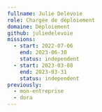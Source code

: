 ```yaml
---
fullname: Julie Delevoie
role: Chargée de déploiement
domaine: Déploiement
github: juliedelevoie
missions:
  - start: 2022-07-06
    end: 2023-06-30
    status: independent
  - start: 2023-03-08
    end: 2023-03-31
    status: independent    
previously:
  - mon-entreprise
  - dora
---
```


